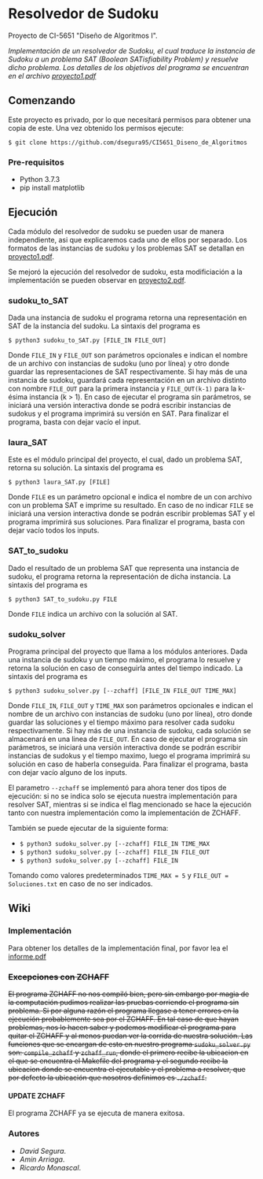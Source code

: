# Resolvedor de Sudoku
Proyecto de CI-5651 "Diseño de Algoritmos I". 

_Implementación de un resolvedor de Sudoku, el cual traduce la instancia de Sudoku a un problema SAT (Boolean SATisfiability Problem) y resuelve dicho problema. Los detalles de los objetivos del programa se encuentran en el archivo [proyecto1.pdf](https://github.com/dsegura95/CI5651_Diseno_de_Algoritmos/blob/master/proyecto1.pdf)_



## Comenzando
Este proyecto es privado, por lo que necesitará permisos para obtener una copia de este. Una vez obtenido los permisos ejecute:

```$ git clone https://github.com/dsegura95/CI5651_Diseno_de_Algoritmos ```

### Pre-requisitos
* Python 3.7.3
* pip install matplotlib


## Ejecución
Cada módulo del resolvedor de sudoku se pueden usar de manera independiente, asi que explicaremos cada uno de ellos por separado. Los formatos de las instancias de sudoku y los problemas SAT se detallan en [proyecto1.pdf](https://github.com/dsegura95/CI5651_Diseno_de_Algoritmos/blob/master/proyecto1.pdf). 

Se mejoró la ejecución del resolvedor de sudoku, esta modificiación a la implementación se pueden observar en [proyecto2.pdf](https://github.com/dsegura95/CI5651_Diseno_de_Algoritmos/blob/master/proyecto2.pdf). 

### sudoku_to_SAT
Dada una instancia de sudoku el programa retorna una representación en SAT de la instancia del sudoku. La sintaxis del programa es

```$ python3 sudoku_to_SAT.py [FILE_IN FILE_OUT]```

Donde ```FILE_IN``` y ```FILE_OUT``` son parámetros opcionales e indican el nombre de un archivo con instancias de sudoku (uno por línea) y otro donde guardar las representaciones de SAT respectivamente. Si hay más de una instancia de sudoku, guardará cada representación en un archivo distinto con nombre ```FILE_OUT``` para la primera instancia y ```FILE_OUT(k-1)``` para la k-ésima instancia (k > 1). En caso de ejecutar el programa sin parámetros, se iniciará una versión interactiva donde se podrá escribir instancias de sudokus y el programa imprimirá su versión en SAT. Para finalizar el programa, basta con dejar vacío el input.

### laura_SAT
Este es el módulo principal del proyecto, el cual, dado un problema SAT, retorna su solución. La sintaxis del programa es

```$ python3 laura_SAT.py [FILE]```

Donde ```FILE``` es un parámetro opcional e indica el nombre de un con archivo con un problema SAT e imprime su resultado. En caso de no indicar ```FILE``` se iniciará una version interactiva donde se podrán escribir problemas SAT y el programa imprimirá sus soluciones. Para finalizar el programa, basta con dejar vacío todos los inputs.

### SAT_to_sudoku
Dado el resultado de un problema SAT que representa una instancia de sudoku, el programa retorna la representación de dicha instancia. La sintaxis del programa es

```$ python3 SAT_to_sudoku.py FILE```

Donde ```FILE``` indica un archivo con la solución al SAT.

### sudoku_solver
Programa principal del proyecto que llama a los módulos anteriores. Dada una instancia de sudoku y un tiempo máximo, el programa lo resuelve y retorna la solución en caso de conseguirla antes del tiempo indicado. La sintaxis del programa es

```$ python3 sudoku_solver.py [--zchaff] [FILE_IN FILE_OUT TIME_MAX]```

Donde ```FILE_IN```, ```FILE_OUT``` y ```TIME_MAX``` son parámetros opcionales e indican el nombre de un archivo con instancias de sudoku (uno por línea), otro donde guardar las soluciones y el tiempo máximo para resolver cada sudoku respectivamente. Si hay más de una instancia de sudoku, cada solución se almacenará en una linea de ```FILE_OUT```. En caso de ejecutar el programa sin parámetros, se iniciará una versión interactiva donde se podrán escribir instancias de sudokus y el tiempo maximo, luego el programa imprimirá su solución en caso de haberla conseguida. Para finalizar el programa, basta con dejar vacío alguno de los inputs.

El parametro ```--zchaff``` se implementó para ahora tener dos tipos de ejecución: si no se indica solo se ejecuta nuestra implementación para resolver SAT, mientras si se indica el flag mencionado se hace la ejecución tanto con nuestra implementación como la implementación de ZCHAFF.

También se puede ejecutar de la siguiente forma:

- ```$ python3 sudoku_solver.py [--zchaff] FILE_IN TIME_MAX```
- ```$ python3 sudoku_solver.py [--zchaff] FILE_IN FILE_OUT```
- ```$ python3 sudoku_solver.py [--zchaff] FILE_IN```

Tomando como valores predeterminados ```TIME_MAX = 5``` y ```FILE_OUT = Soluciones.txt``` en caso de no ser indicados.

## Wiki

### Implementación
Para obtener los detalles de la implementación final, por favor lea el [informe.pdf](https://github.com/dsegura95/CI5651_Diseno_de_Algoritmos/blob/master/informe.pdf)


### ~~Excepciones con ZCHAFF~~
~~El programa ZCHAFF no nos compiló bien, pero sin embargo por magia de la computación pudimos realizar las pruebas corriendo el programa sin problema. Si por alguna razón el programa llegase a tener errores en la ejecución probablemente sea por el ZCHAFF. En tal caso de que hayan problemas, nos lo hacen saber y podemos modificar el programa para quitar el ZCHAFF y al menos puedan ver la corrida de nuestra solución. Las funciones que se encargan de esto en nuestro programa ```sudoku_solver.py``` son: ```compile_zchaff``` y ```zchaff_run```, donde el primero recibe la ubicacion en el que se encuentra el Makefile del programa y el segundo recibe la ubicacion donde se encuentra el ejecutable y el problema a resolver, que por defecto la ubicación que nosotros definimos es ```./zchaff```.~~

#### UPDATE ZCHAFF
El programa ZCHAFF ya se ejecuta de manera exitosa.


### Autores
* *David Segura*.
* *Amin Arriaga*.
* *Ricardo Monascal*.

